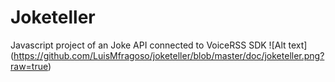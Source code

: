 # Joketeller
Javascript project of an Joke API connected to VoiceRSS SDK
![Alt text] (https://github.com/LuisMfragoso/joketeller/blob/master/doc/joketeller.png?raw=true)